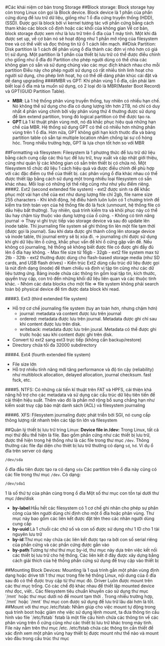 #Các khái niệm cơ bản trong Storage
##Block storage:
Block storage hay còn trong Linux còn gọi là Block device. Block device là 1 phần của phần cứng dùng để lưu trữ dữ liệu, giống như 1 ổ đĩa cứng truyền thống (HDD), (SSD).
Được gọi là block bởi vì kernel tương tác với phần cứng bằng cách tham khảo các block cố định hoặc các khối của không gian
Về cơ bản, block storage được xem như là lưu trữ trên ổ đĩa của 1 máy tính. Một khi đã được set up, về cơ bản nó sẽ hoạt động như 1 phần mở rộng của filesystem tree và có thể viết và đọc thông tin từ ổ 1 cách liền mạch.
##Disk Partition:
Disk partition là 1 cách để phân vùng ổ đĩa thành các đơn vị nhỏ hơn có giá trị sử dụng.
 Một partition là 1 phần của thiết bị lưu trữ có thể được điều chỉnh cho giống như ổ đĩa đó
Partition cho phép người dùng có thể chia các không gian có sẵn và sử dụng chúng vào các mục đích khách nhau cho mỗi partition
Điều này cho phép người sử dụng có rất nhiều tính linh hoạt cho người sử dụng, cho phép linh hoạt, họ có thể dễ dàng phân khúc cài đặt và dể dang upgrading
####MBR vs GPT:
Khi phân vùng 1 ổ đĩa, cần phải làm biết loại ổ đĩa mà ta muốn sử dụng, có 2 loại đó là MBR(Master Boot Record)
và GPT(GUID Partition Table).
<ul>
<li><b>MBR</b>: Là 1 hệ thống phân vùng truyền thống, tuy nhiên có nhiều hạn chế. Nó không thể sử dụng cho đĩa có dung lượng lớn hơn 2TB, nó chỉ có duy nhất 4 phân vùng chính bởi vậy phân vùng thứ 4 thường được sử dụng để làm extend partition, trong đó logical partition có thể được tạo ra.</li>
<li><b>GPT</b>:Là 1 kĩ thuật phân vùng mới, nó đã khắc phục hiệu quả những hạn chế của MBR. Hệ thống sử dụng GPT có thể có nhiều hơn những phân vùng trên 1 ổ đĩa. Hơn nữa, GPT không giới hạn kích thước đĩa và bảng partition table có sẵn tại multiple location nhằm chống lại sự cố hỏng hóc. Trong nhiều trường hợp, GPT là lựa chọn tốt hơn so với MBR</li>
</ul>
##Formatting và filesystem:
Filesystem là 1 phương thức để lưu trữ dữ liệu bằng cách cung cấp các thủ tục để lưu trữ, truy xuất và cập nhật giới thiệu, cũng như quản lý các không gian có sẵn trên thiết bị có chứa nó. Một filesystem tổ chức dữ liệu 1 cách hiệu quả và được điều chỉnh để phù hợp với các đặc điểm cụ thể của thiết bị.
các phân vùng ổ đĩa khác nhau có thể được thiết lập bằng cách sử dụng một trong nhiều loại filesystem có sẵn khác nhau. Mỗi loại có những lợi thế riêg cũng như như yếu điểm riêng.
####2. Ext2 (second extended file system)
- ext2 được sinh ra để khắc phục một vài hạn chế của ext như dung lượng file chỉ 2gb, file name size 255 characters
- Khi khởi động, hệ điều hành luôn luôn có 1 chương trình để kiểm tra tính toàn vẹn của hệ thống file đó là fsck (unmount, hệ thống file có dấu hiệu bất thường). Tuy nhiên, quá trình kiểm tra và khôi phục này có thể lâu hay chậm tùy thuộc vào dung lượng của ổ cứng.  
- Không có tính năng journal
  -> Thay vì ghi trực tiếp vào storage device và sau đó update lên inode table. Thì journaling file system sẽ ghi thông tin lên một file tạm thời (được gọi là journal). Sau khi data được ghi thành công lên storage device và inode table, thì journal entry sẽ bị xóa đi.
  -> journaling chỉ được sử dụng khi ghi dữ liệu lên ổ cứng, khắc phục vấn đề khi ổ cứng gặp vấn đề. Nếu không có journaling, hệ thống sẽ không biết được file có được ghi đầy đủ lên ổ đĩa hay không.
- Max file size từ 16gb - 32gb
- ext2 file system max từ 2tb - 32tb
- ext2 thường được dùng cho flash-based storage media (như SD cards, and USB flash drives)
- Kiến trúc Ext2 dùng cấu trúc dữ liệu được gọi là nút định dạng (inode) để tham chiếu và định vị tập tin cũng như các dữ liệu tương ứng. Bảng inode chứa các thông tin gồm loại tập tin, kích thước, quyền truy cập, con trỏ đến những khối dữ liệu liên quan và các thuộc tính khác.
- Nhóm các data blocks cho một file => file system không phải search toàn bộ physical device để tìm được data block khi read.


####3. Ext3 (third extended file system)
- Hỗ trợ cơ chế journaling file system (tuy an toàn hơn, nhưng chậm hơn)
  + journal: metadata và content được lưu trên journal 
  + ordered: metadata được lưu trên journal. Metadata được ghi chỉ sau khi content được lưu trên disk.
  + writeback: metadata được lưu trên joural. Metadata có thể được ghi trước hoặc sau khi content được ghi trên disk.
- Convert từ ext2 sang ext3 trực tiếp (không cần backup/restore)
- Directory chứa tối đa 32000 subdirectory


####4. Ext4 (fourth extended file system)
- File size lớn
- Hỗ trợ nhiều tính năng mới tăng performance và độ tin cậy (reliability) như multiblock allocation, delayed allocation, journal checksum. fast fsck, etc.


####5. NTFS:
Có những cải tiến kĩ thuật trên FAT và HPFS, cải thiện khả năng hỗ trợ cho các metadata và sử dụng các cấu trúc dữ liệu tiên tiến để cải thiện hiệu suất. Thêm vào đó là phần mở rộng bổ sung chẳng hạn như kiểm soát truy cập bảo mật danh sách (ACL) và filesystem journaling

####6. XFS:
Filesystem journaling được phát triển bởi SGI, nó cung cấp thông lượng rất nhanh trên các tập tin lớn và filesystem

##Quản lý thiết bị lưu trữ tring Linux:
<b>Device file in /dev:</b>
Trong Linux, tất cả mọi thứ đều thể hiện là file. Bao gồm phần cứng như các thiết bị lưu trữ, được thể hiện trong hệ thống như là các file trong thư mục `/dev`. Thông thường các file đại diện cho thiêt bị lưu trữ thường có dạng `sd`, `hd`. Ví dụ ổ đĩa  trên server có dạng
```sh
/dev/sda
```
ổ đĩa đầu tiên được tạo ra có dạng `sda`
Các partition trên ổ đĩa này cũng có các file trong thư mục `/dev`. Có dạng:
```sh
/dev/sda1
```
1 là số thứ tự của phân cùng trong ổ đĩa
Một số thư mục con tồn tại dưới thư mục /dev/disk
<ul>
<li><b>by-label</b>:Hầu hết các filesystem có 1 cơ chế ghi nhãn cho phép sự phân công của tên người dùng chỉ định cho một ổ đĩa hoặc phân vùng. Thư mục này bao gồm các liên kết được đặt tên theo các nhãn người dùng cung cấp</li>
<li><b>by-uuid</b>:Là 1 chuỗi các chữ số và con số được sử dụng như 1 ID cho 1 tài nguyên lưu trữ</li>
<li><b>by-id</b>:Thư mục này chứa các liên kết được tạo ra bởi con số serial riêng của phần cứng và các phần cứng được gắn vào</li>
<li><b>by-path</b>:Tương tự như thư mục by-id, thư mục này dựa trên việc kết nối các thiết bị lưu trữ cho hệ thống. Các liên kết ở đây được xây dựng bằng cách giải thích của hệ thống phần cứng sử dụng để truy cập vào thiết bị</li>
</ul>
##Mounting Block Devices:
Mounting là 1 quá trình gắn một phân vùng định dạng hoặc drive tới 1 thư mục trong file hệ thống Linux, nội dung của ổ đĩa sau đó có thể được truy cập từ thư mục đó.
Driver Luôn được mount trên các thư mục trống. Có các chế độ khác nhau để thiết lập mounted device như đọc, viết..
Các filesystem tiêu chuẩn khuyến cáo sử dụng thư mục `/mnt` hoặc thư mục dưới nó để mount tạm thời . Trong nhiều trường hợp, `/mnt` hoặc `/mnt` thư mục con được sử dụng để lưu trữ lâu dài hơn là tốt.
##Mount với thư mục /etc/fstab:
Nhằm giúp cho việc mount tự động trong quá trình boot hoặc giảm nhẹ việc sử dụng lệnh mount, ta đưa thông tin cấu hình vào file `/etc/fstab`
fstab là một file cấu hình chứa các thông tin về các phân vùng trên ổ cứng cũng như các thiết bị lưu trữ khác trong máy tính. File này nằm trên thư mục /etc.
/etc/fstab chứa các thông tin cần thiết để xác định xem một phân vùng hay thiết bị được mount như thế nào và mount vào đâu trong cấu trúc thư mục


